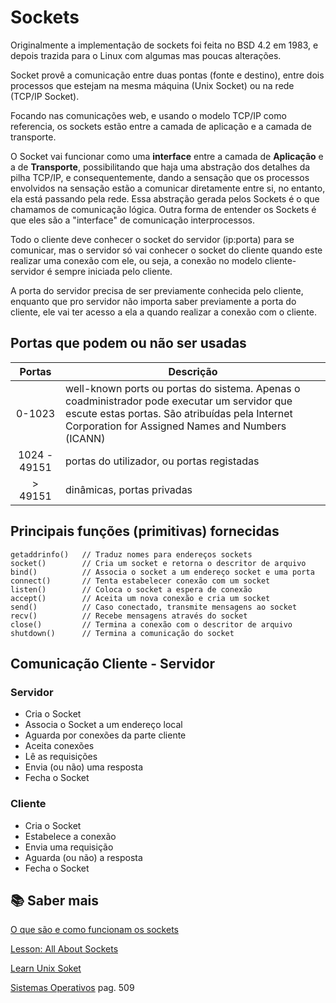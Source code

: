 # Sockets
Originalmente a implementação de sockets foi feita no BSD 4.2 em 1983, e depois trazida para o Linux com algumas mas poucas alterações.

Socket provê a comunicação entre duas pontas (fonte e destino), entre dois processos que estejam na mesma máquina (Unix Socket) ou na rede (TCP/IP Socket).

Focando nas comunicações web, e usando o modelo TCP/IP como referencia, os sockets estão entre a camada de aplicação e a camada de transporte.

O Socket vai funcionar como uma __interface__ entre a camada de __Aplicação__ e a de __Transporte__, possibilitando que haja uma abstração dos detalhes da pilha TCP/IP, e consequentemente, dando a sensação que os processos envolvidos na sensação estão a comunicar diretamente entre si, no entanto, ela está passando pela rede. Essa abstração gerada pelos Sockets é o que chamamos de comunicação lógica. Outra forma de entender os Sockets é que eles são a "interface" de comunicação interprocessos.

Todo o cliente deve conhecer o socket do servidor (ip:porta) para se comunicar, mas o servidor só vai conhecer o socket do cliente quando este realizar uma conexão com ele, ou seja, a conexão no modelo cliente-servidor é sempre iniciada pelo cliente.

A porta do servidor precisa de ser previamente conhecida pelo cliente, enquanto que pro servidor não importa saber previamente a porta do cliente, ele vai ter acesso a ela a quando realizar a conexão com o cliente.

## Portas que podem ou não ser usadas
| Portas | Descrição |
|  :--:  |  ---      |
| 0-1023       | well-known ports ou portas do sistema. Apenas o coadministrador pode executar um servidor que escute estas portas. São atribuídas pela Internet Corporation for Assigned Names and Numbers (ICANN)|
| 1024 - 49151 | portas do utilizador, ou portas registadas | 
| > 49151 	   | dinâmicas, portas privadas |

## Principais funções (primitivas) fornecidas
```batch
getaddrinfo()   // Traduz nomes para endereços sockets
socket()        // Cria um socket e retorna o descritor de arquivo
bind()          // Associa o socket a um endereço socket e uma porta
connect()       // Tenta estabelecer conexão com um socket
listen()        // Coloca o socket a espera de conexão
accept()        // Aceita um nova conexão e cria um socket
send()          // Caso conectado, transmite mensagens ao socket
recv()          // Recebe mensagens através do socket
close()         // Termina a conexão com o descritor de arquivo
shutdown()      // Termina a comunicação do socket
```

## Comunicação Cliente - Servidor
### Servidor
- Cria o Socket
- Associa o Socket a um endereço local
- Aguarda por conexões da parte cliente
- Aceita conexões
- Lê as requisições
- Envia (ou não) uma resposta
- Fecha o Socket

### Cliente
- Cria o Socket
- Estabelece a conexão
- Envia uma requisição
- Aguarda (ou não) a resposta
- Fecha o Socket

## 📚 Saber mais
[O que são e como funcionam os sockets](https://blog.pantuza.com/artigos/o-que-sao-e-como-funcionam-os-sockets)

[Lesson: All About Sockets](https://docs.oracle.com/javase/tutorial/networking/sockets/index.html)

[Learn Unix Soket](https://www.tutorialspoint.com/unix_sockets/index.htm)

[Sistemas Operativos](https://www.fca.pt/pt/catalogo/informatica/sistemas-operativos/sistemas-operativos/) pag. 509